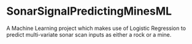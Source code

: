 # SonarSignalPredictingMinesML
A Machine Learning project which makes use of Logistic Regression to predict multi-variate sonar scan inputs as either a rock or a mine.
